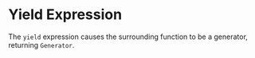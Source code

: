 # Yield Expression

The `yield` expression causes the surrounding function to be a generator, returning `Generator`.